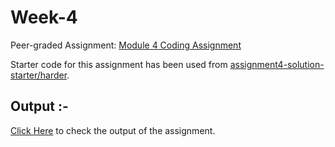 # Week-4
Peer-graded Assignment: <a href="https://github.com/jhu-ep-coursera/fullstack-course4/blob/master/assignments/assignment4/Assignment-4.md" target="_blank">Module 4 Coding Assignment</a>

Starter code for this assignment has been used from <a href="https://github.com/jhu-ep-coursera/fullstack-course4/tree/master/assignments/assignment4/assignment4-solution-starter/harder">assignment4-solution-starter/harder</a>.
## Output :-
<a href="https://souvikmajumder26.github.io/HTML-CSS-and-JavaScript-for-Web-Developers/Week-4/" target="_blank">Click Here</a> to check the output of the assignment.
